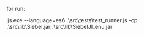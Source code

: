 for run:

jjs.exe --language=es6 .\src\tests\test_runner.js -cp .\src\lib\Siebel.jar;.\src\lib\SiebelJI_enu.jar